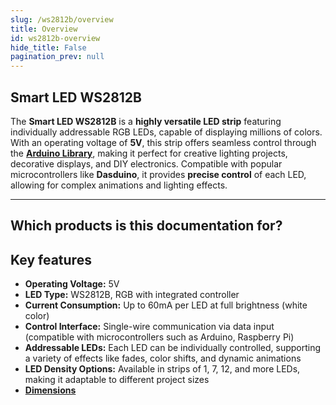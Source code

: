 ```yaml
---
slug: /ws2812b/overview
title: Overview
id: ws2812b-overview 
hide_title: False
pagination_prev: null
---
```


## Smart LED WS2812B

The **Smart LED WS2812B** is a **highly versatile LED strip** featuring individually addressable RGB LEDs, capable of displaying millions of colors. With an operating voltage of **5V**, this strip offers seamless control through the [**Arduino Library**](http://localhost:3000/documentation/ws2812b/arduino/geting-started#arduino-library), making it perfect for creative lighting projects, decorative displays, and DIY electronics. Compatible with popular microcontrollers like **Dasduino**, it provides **precise control** of each LED, allowing for complex animations and lighting effects.

<CenteredImage src="/img/ws2812b/333056.jpg" alt="Smart LED WS2812B" caption="Smart LED WS2812B Strip" />

---

## Which products is this documentation for?

<QuickLink  
  title="Smart LED WS2812B Strip (10 LEDs)"  
  description="WS2812B-10"  
  url="https://soldered.com/product/smart-led-ws2812b-stick10/"  
  image="/img/ws2812b/333056.jpg"  
/>

<QuickLink  
  title="Smart LED WS2812B Strip Pixel"  
  description="WS2812B-1"  
  url="https://soldered.com/product/smart-led-ws2812b-pixel/"  
  image="/img/ws2812b/333054.jpg"  
/>

<QuickLink  
  title="Smart LED WS2812B Ring (7 LEDs)"  
  description="WS2812B-7"  
  url="https://soldered.com/product/smart-led-ws2812b-ring7/"  
  image="/img/ws2812b/333055.jpg"  
/>

<QuickLink  
  title="Smart LED WS2812B Ring (12 LEDs)"  
  description="WS2812B-12"  
  url="https://soldered.com/product/smart-led-ws2812b-ring12/"  
  image="/img/ws2812b/333070.jpg"  
/>

<QuickLink  
  title="Smart LED WS2812B Ring (24 LEDs)"  
  description="WS2812B-24"  
  url="https://soldered.com/product/smart-led-ws2812b-ring24/"  
  image="/img/ws2812b/333101.jpg"  
/>
---

## Key features

- **Operating Voltage:** 5V  
- **LED Type:** WS2812B, RGB with integrated controller  
- **Current Consumption:** Up to 60mA per LED at full brightness (white color)  
- **Control Interface:** Single-wire communication via data input (compatible with microcontrollers such as Arduino, Raspberry Pi)  
- **Addressable LEDs:** Each LED can be individually controlled, supporting a variety of effects like fades, color shifts, and dynamic animations  
- **LED Density Options:** Available in strips of 1, 7, 12, and more LEDs, making it adaptable to different project sizes 
- [**Dimensions**](http://localhost:3000/documentation/ws2812b/hardware#dimensions)

